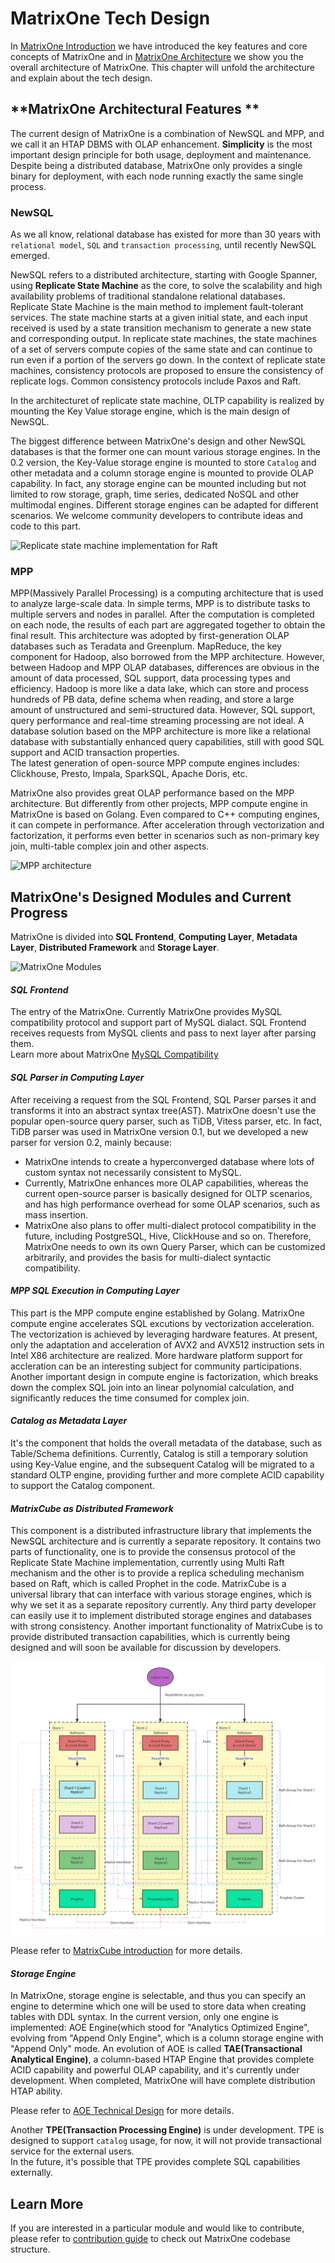 # **MatrixOne Tech Design**

In [MatrixOne Introduction](../matrixone-introduction.md) we have introduced the key features and core concepts of MatrixOne and in [MatrixOne Architecture](../matrixone-architecture.md) we show you the overall architecture of MatrixOne. 
This chapter will unfold the architecture and explain about the tech design. 

## **MatrixOne Architectural Features  **
The current design of MatrixOne is a combination of NewSQL and MPP, and we call it an HTAP DBMS with OLAP enhancement. **Simplicity** is the most important design principle for both usage, deployment and maintenance. Despite being a distributed database, MatrixOne only provides a single binary for deployment, with each node running exactly the same single process.  

### **NewSQL**
As we all know, relational database has existed for more than 30 years with `relational model`, `SQL` and `transaction processing`, until recently NewSQL emerged.   

NewSQL refers to a distributed architecture, starting with Google Spanner, using **Replicate State Machine** as the core, to solve the scalability and high availability problems of traditional standalone relational databases.
Replicate State Machine is the main method to implement fault-tolerant services. The state machine starts at a given initial state, and each input received is used by a state transition mechanism to generate a new state and corresponding output. In replicate state machines, the state machines of a set of servers compute copies of the same state and can continue to run even if a portion of the servers go down. In the context of replicate state machines, consistency protocols are proposed to ensure the consistency of replicate logs. Common consistency protocols include Paxos and Raft.  

In the architecturet of replicate state machine, OLTP capability is realized by mounting the Key Value storage engine, which is the main design of NewSQL.  

The biggest difference between MatrixOne's design and other NewSQL databases is that the former one can mount various storage engines. In the 0.2 version, the Key-Value storage engine is mounted to store `Catalog` and other metadata and a column storage engine is mounted to provide OLAP capability. In fact, any storage engine can be mounted including but not limited to row storage, graph, time series, dedicated NoSQL and other multimodal engines. Different storage engines can be adapted for different scenarios. We welcome community developers to contribute ideas and code to this part. 

![Replicate state machine implementation for Raft](https://github.com/matrixorigin/artwork/blob/main/docs/overview/consensus-modules.png?raw=true)

### **MPP**
MPP(Massively Parallel Processing) is a computing architecture that is used to analyze large-scale data. In simple terms, MPP is to distribute tasks to multiple servers and nodes in parallel. After the computation is completed on each node, the results of each part are aggregated together to obtain the final result. This architecture was adopted by first-generation OLAP databases such as Teradata and Greenplum. MapReduce, the key component for Hadoop, also borrowed from the MPP architecture. However, between Hadoop and MPP OLAP databases, differences are obvious in the amount of data processed, SQL support, data processing types and efficiency. Hadoop is more like a data lake, which can store and process hundreds of PB data, define schema when reading, and store a large amount of unstructured and semi-structured data. However, SQL support, query performance and real-time streaming processing are not ideal. A database solution based on the MPP architecture is more like a relational database with substantially enhanced query capabilities, still with good SQL support and ACID transaction properties.  
The latest generation of open-source MPP compute engines includes: Clickhouse, Presto, Impala, SparkSQL, Apache Doris, etc.  

MatrixOne also provides great OLAP performance based on the MPP architecture. But differently from other projects, MPP compute engine in MatrixOne is based on Golang. Even compared to C++ computing engines, it can compete in performance. After acceleration through vectorization and factorization, it performs even better in scenarios such as non-primary key join, multi-table complex join and other aspects. 

![MPP architecture](https://github.com/matrixorigin/artwork/blob/main/docs/overview/mpp_architecture.png?raw=true)

## **MatrixOne's Designed Modules and Current Progress**
MatrixOne is divided into **SQL Frontend**, **Computing Layer**, **Metadata Layer**, **Distributed Framework** and **Storage Layer**.  

![MatrixOne Modules](https://github.com/matrixorigin/artwork/blob/main/docs/overview/matrixone-modules.png?raw=true)

#### *SQL Frontend*
The entry of the MatrixOne. Currently MatrixOne provides MySQL compatibility protocol and support part of MySQL dialact. SQL Frontend receives requests from MySQL clients and pass to next layer after parsing them.  
Learn more about MatrixOne [MySQL Compatibility](../mysql-compatibility.md)

#### *SQL Parser in Computing Layer*
After receiving a request from the SQL Frontend, SQL Parser parses it and transforms it into an abstract syntax tree(AST). MatrixOne doesn't use the popular open-source query parser, such as TiDB, Vitess parser, etc. In fact, TiDB parser was used in MatrixOne version 0.1, but we developed a new parser for version 0.2, mainly because:
* MatrixOne intends to create a hyperconverged database where lots of custom syntax not necessarily consistent to MySQL. 
* Currently, MatrixOne enhances more OLAP capabilities, whereas the current open-source parser is basically designed for OLTP scenarios, and has high performance overhead for some OLAP scenarios, such as mass insertion.  
* MatrixOne also plans to offer multi-dialect protocol compatibility in the future, including PostgreSQL, Hive, ClickHouse and so on. Therefore, MatrixOne needs to own its own Query Parser, which can be customized arbitrarily, and provides the basis for multi-dialect syntactic compatibility.

#### *MPP SQL Execution in Computing Layer*
This part is the MPP compute engine established by Golang. MatrixOne compute engine accelerates SQL excutions by vectorization acceleration. The vectorization is achieved by leveraging hardware features. At present, only the adaptation and acceleration of AVX2 and AVX512 instruction sets in Intel X86 architecture are realized. More hardware platform support for accleration can be an interesting subject for community participations.
Another important design in compute engine is factorization, which breaks down the complex SQL join into an linear polynomial calculation, and significantly reduces the time consumed for complex join.  
#### *Catalog as Metadata Layer*
It's the component that holds the overall metadata of the database, such as Table/Schema definitions. Currently, Catalog is still a temporary solution using Key-Value engine, and the subsequent Catalog will be migrated to a standard OLTP engine, providing further and more complete ACID capability to support the Catalog component.  
 
#### *MatrixCube as Distributed Framework*

This component is a distributed infrastructure library that implements the NewSQL architecture and is currently a separate repository. It contains two parts of functionality, one is to provide the consensus protocol of the Replicate State Machine implementation, currently using Multi Raft mechanism and the other is to provide a replica scheduling mechanism based on Raft, which is called Prophet in the code. MatrixCube is a universal library that can interface with various storage engines, which is why we set it as a separate repository currently. Any third party developer can easily use it to implement distributed storage engines and databases with strong consistency. Another important functionality of MatrixCube is to provide distributed transaction capabilities, which is currently being designed and will soon be available for discussion by developers.  
  
![MatrixCube architecture](https://github.com/matrixorigin/artwork/blob/main/docs/overview/matrixcube-architecture.svg?raw=true)

Please refer to [MatrixCube introduction](../matrixcube/matrixcube-introduction.md) for more details. 

#### *Storage Engine*

In MatrixOne, storage engine is selectable, and thus you can specify an engine to determine which one will be used to store data when creating tables with DDL syntax. 
In the current version, only one engine is implemented: AOE Engine(which stood for "Analytics Optimized Engine", evolving from "Append Only Engine", which is a column storage engine with "Append Only" mode.
An evolution of AOE is called **TAE(Transactional Analytical Engine)**, a column-based HTAP Engine that provides complete ACID capability and powerful OLAP capability, and it's currently under development. When completed, MatrixOne will have complete distribution HTAP ability.  

Please refer to [AOE Technical Design](https://github.com/matrixorigin/matrixone/blob/main/docs/rfcs/20211210_aoe_overall_design.md) for more details. 

Another **TPE(Transaction Processing Engine)** is under development. TPE is designed to support `catalog` usage, for now, it will not provide transactional service for the external users.  
In the future, it's possible that TPE provides complete SQL capabilities externally. 



## **Learn More**

If you are interested in a particular module and would like to contribute, please refer to [contribution guide](../../Contribution-Guide/How-to-Contribute/preparation.md) to check out MatrixOne codebase structure. 
